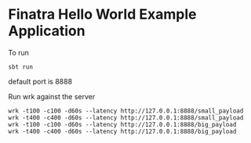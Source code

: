 # Finatra Hello World Example Application

To run

```
sbt run
```


default port is 8888

Run wrk against the server

```
wrk -t100 -c100 -d60s --latency http://127.0.0.1:8888/small_payload
wrk -t400 -c400 -d60s --latency http://127.0.0.1:8888/small_payload
wrk -t100 -c100 -d60s --latency http://127.0.0.1:8888/big_payload
wrk -t400 -c400 -d60s --latency http://127.0.0.1:8888/big_payload
```
